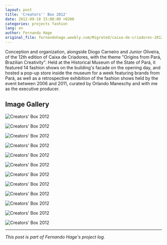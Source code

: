 ```yaml
---
layout: post
title: 'Creators'' Box 2012'
date: 2012-09-18 15:00:00 +0200
categories: projects fashion
lang: en
author: Fernando Hage
original_file: fernandohage.weebly.com/Migrated/caixa-de-criadores-2012.html
---
```


Conception and organization, alongside Diogo Carneiro and Junior Oliveira, of the 12th edition of Caixa de Criadores, with the theme "Origins from Pará, Brazilian Creativity". Held at the Historical Museum of the State of Pará, it featured 14 fashion shows on the building's facade on the opening day, and hosted a pop-up store inside the museum for a week featuring brands from Pará, as well as a retrospective exhibition of the fashion shows held by the event between 2006 and 2011, curated by Orlando Maneschy and with me as the executive producer.

## Image Gallery


![Creators' Box 2012](/assets/images/2012-09-18-caixa-criadores-edicao-2012-belem-01.jpg)



![Creators' Box 2012](/assets/images/2012-09-18-caixa-criadores-edicao-2012-belem-02.jpg)



![Creators' Box 2012](/assets/images/2012-09-18-caixa-criadores-edicao-2012-belem-03.jpg)



![Creators' Box 2012](/assets/images/2012-09-18-caixa-criadores-edicao-2012-belem-04.jpg)



![Creators' Box 2012](/assets/images/2012-09-18-caixa-criadores-edicao-2012-belem-05.png)



![Creators' Box 2012](/assets/images/2012-09-18-caixa-criadores-edicao-2012-belem-06.jpg)



![Creators' Box 2012](/assets/images/2012-09-18-caixa-criadores-edicao-2012-belem-07.jpg)



![Creators' Box 2012](/assets/images/2012-09-18-caixa-criadores-edicao-2012-belem-08.jpg)



![Creators' Box 2012](/assets/images/2012-09-18-caixa-criadores-edicao-2012-belem-09.jpg)



![Creators' Box 2012](/assets/images/2012-09-18-caixa-criadores-edicao-2012-belem-10.jpg)



![Creators' Box 2012](/assets/images/2012-09-18-caixa-criadores-edicao-2012-belem-11.png)



![Creators' Box 2012](/assets/images/2012-09-18-caixa-criadores-edicao-2012-belem-12.png)


---

*This post is part of Fernando Hage's project log.*